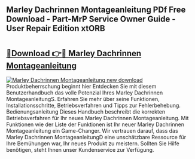 ## Marley Dachrinnen Montageanleitung PDf Free Download - Part-MrP Service Owner Guide - User Repair Edition xtORB

# <h2><a href="http://df6yer.blite.top/?on=Marley+Dachrinnen+Montageanleitung">🔗Download 👉🔴 Marley Dachrinnen Montageanleitung</a></h2>

[![Marley Dachrinnen Montageanleitung new download](https://i.imgur.com/lujVjoI.png)](http://df6yer.blite.top/?on=Marley+Dachrinnen+Montageanleitung)
Produktbeherrschung beginnt hier Entdecken Sie mit diesem Benutzerhandbuch das volle Potenzial Ihres Marley Dachrinnen MontageanleitungS. Erfahren Sie mehr über seine Funktionen, Installationsschritte, Betriebsverfahren und Tipps zur Fehlerbehebung. Bedienungsanleitung Dieses Handbuch beschreibt die korrekten Betriebsverfahren für Ihr neues Marley Dachrinnen Montageanleitung. Mit Funktionen wie der Liste der Funktionen ist Ihr neuer Marley Dachrinnen Montageanleitung ein Game-Changer. Wir vertrauen darauf, dass das Marley Dachrinnen MontageanleitungD eine unschätzbare Ressource für Ihre Bemühungen war, Ihr neues Produkt zu meistern. Sollten Sie Hilfe benötigen, steht Ihnen unser Kundenservice zur Verfügung.

